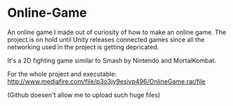 # Online-Game

An online game I made out of curiosity of how to make an online game.
The project is on hold until Unity releases connected games since all the networking used in the project is getting depricated.

It's a 2D fighting game similar to Smash by Nintendo and MortalKombat.

For the whole project and executable:
http://www.mediafire.com/file/p3o3jy9esivp496/OnlineGame.rar/file

(Github doesen't allow me to upload such huge files)
